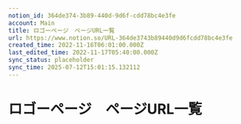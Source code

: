 ```yaml
---
notion_id: 364de374-3b89-440d-9d6f-cdd78bc4e3fe
account: Main
title: ロゴーページ　ページURL一覧
url: https://www.notion.so/URL-364de3743b89440d9d6fcdd78bc4e3fe
created_time: 2022-11-16T06:01:00.000Z
last_edited_time: 2022-11-17T05:40:00.000Z
sync_status: placeholder
sync_time: 2025-07-12T15:01:15.132112
---
```

# ロゴーページ　ページURL一覧
